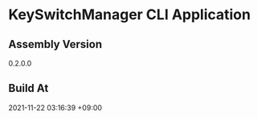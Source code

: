 KeySwitchManager CLI Application
==============================

## Assembly Version

0.2.0.0

## Build At

2021-11-22 03:16:39 +09:00
